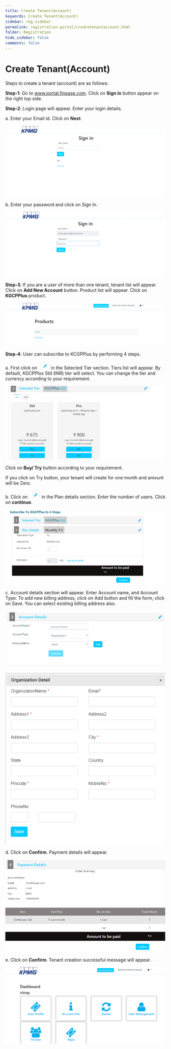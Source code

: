 ```yaml
---
title: Create Tenant(Account)
keywords: Create Tenant(Account)
sidebar: reg_sidebar
permalink: registration-portal/createtenantaccount.html
folder: Registration
hide_sidebar: false
comments: false
---
```




# Create Tenant(Account)

Steps to create a tenant (account) are as follows:

**Step-1**: Go to www.portal.fineasp.com. Click on **Sign in** button appear on the right top side.

**Step-2**: Login page will appear. Enter your login details.

a.	Enter your Email id. Click on **Next**.


![](images/1.png)


b.	Enter your password and click on Sign In.


![](images/2.png)


**Step-3**: If you are a user of more than one tenant, tenant list will appear. Click on **Add New Account** button. Product list will appear. Click on **KGCPPlus** product.

![](images/3.png)

**Step-4**: User can subscribe to KCGPPlus by performing 4 steps.

a.	First click on ![](images/3_1.png)  in the Selected Tier section. Tiers list will appear. By default, KGCPPlus Std (INR) tier will select. You can change the tier and currency according to your requirement.

![](images/4.png)

Click on **Buy/ Try** button according to your requirement.

If you click on Try button, your tenant will create for one month and amount will be Zero.

b.	Click on ![](images/4_1.png)  in the Plan details section. Enter the number of users. Click on **continue**.

![](images/5.png)

c.	Account details section will appear. Enter Account name, and Account Type. To add new billing address, click on Add button and fill the form, click on Save. You can select existing billing address also.

![](images/6.png)

![](images/7.png)

d.	Click on **Confirm**. Payment details will appear.

![](images/8.png)

e.	Click on **Confirm**. Tenant creation successful message will appear.

![](images/9.png)
